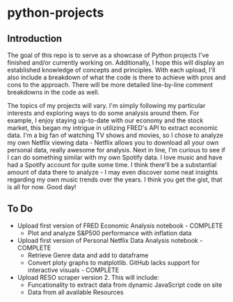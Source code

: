 # python-projects

## Introduction

The goal of this repo is to serve as a showcase of Python projects I've finished and/or currently working on. Additionally, I hope this will display an established knowledge of concepts and principles. With each upload, I'll also include a breakdown of what the code is there to achieve with pros and cons to the approach. There will be more detailed line-by-line comment breakdowns in the code as well.

The topics of my projects will vary. I'm simply following my particular interests and exploring ways to do some analysis around them. For example, I enjoy staying up-to-date with our economy and the stock market, this began my intrigue in utilizing FRED's API to extract economic data. I'm a big fan of watching TV shows and movies, so I chose to analyze my own Netflix viewing data - Netflix allows you to download all your own personal data, really awesome for analysis. Next in line, I'm curious to see if I can do something similar with my own Spotify data. I love music and have had a Spotify account for quite some time. I think there'll be a substantial amount of data there to analyze - I may even discover some neat insights regarding my own music trends over the years. I think you get the gist, that is all for now. Good day! 

## To Do
- Upload first version of FRED Economic Analysis notebook - COMPLETE
    - Plot and analyze S&P500 performance with inflation data
- Upload first version of Personal Netflix Data Analysis notebook - COMPLETE
    - Retrieve Genre data and add to dataframe
    - Convert ploty graphs to matplotlib. GitHub lacks support for interactive visuals - COMPLETE
- Upload RESO scraper version 2. This will include:
    - Funcationality to extract data from dynamic JavaScript code on site
    - Data from all available Resources
